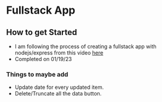 # Fullstack App

## How to get Started

* I am following the process of creating a fullstack app with nodejs/express from this video [here](https://www.youtube.com/watch?v=vrj9AohVhPA)
* Completed on 01/19/23

### Things to maybe add
- Update date for every updated item.
- Delete/Truncate all the data button.